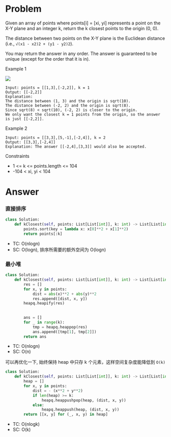 # Problem
Given an array of points where points[i] = [xi, yi] represents a point on the X-Y plane and an integer k, return the k closest points to the origin (0, 0).

The distance between two points on the X-Y plane is the Euclidean distance (i.e., `√(x1 - x2)2 + (y1 - y2)2`).

You may return the answer in any order. The answer is guaranteed to be unique (except for the order that it is in).

Example 1

![](https://assets.leetcode.com/uploads/2021/03/03/closestplane1.jpg)
```
Input: points = [[1,3],[-2,2]], k = 1
Output: [[-2,2]]
Explanation:
The distance between (1, 3) and the origin is sqrt(10).
The distance between (-2, 2) and the origin is sqrt(8).
Since sqrt(8) < sqrt(10), (-2, 2) is closer to the origin.
We only want the closest k = 1 points from the origin, so the answer is just [[-2,2]].
```

Example 2
```
Input: points = [[3,3],[5,-1],[-2,4]], k = 2
Output: [[3,3],[-2,4]]
Explanation: The answer [[-2,4],[3,3]] would also be accepted.
```

Constraints
- 1 <= k <= points.length <= 104
- -104 < xi, yi < 104

# Answer

### 直接排序
```python
class Solution:
    def kClosest(self, points: List[List[int]], k: int) -> List[List[int]]:
        points.sort(key = lambda x: x[0]**2 + x[1]**2)
        return points[:k]
```

- TC: O(nlogn)
- SC: O(logn), 排序所需要的额外空间为 O(logn)

### 最小堆
```python
class Solution:
    def kClosest(self, points: List[List[int]], k: int) -> List[List[int]]:
        res = []
        for x, y in points:
            dist = abs(x)**2 + abs(y)**2
            res.append([dist, x, y])
        heapq.heapify(res)
        
        
        ans = []
        for _ in range(k):
            tmp = heapq.heappop(res)
            ans.append([tmp[1], tmp[2]])
        return ans
```
- TC: O(nlogn)
- SC: O(n)

可以再优化一下, 始终保持 heap 中只存 k 个元素，这样空间复杂度能降低到 `O(k)`
```python
class Solution:
    def kClosest(self, points: List[List[int]], k: int) -> List[List[int]]:
        heap = []
        for x, y in points:
            dist = - (x**2 + y**2)
            if len(heap) >= k:
                heapq.heappushpop(heap, (dist, x, y))
            else:
                heapq.heappush(heap, (dist, x, y))
        return [[x, y] for (_, x, y) in heap]
```

- TC: O(nlogk)
- SC: O(k)